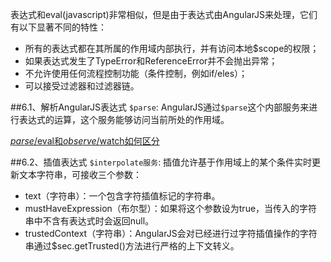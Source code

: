 表达式和eval(javascript)非常相似，但是由于表达式由AngularJS来处理，它们有以下显著不同的特性：
* 所有的表达式都在其所属的作用域内部执行，并有访问本地$scope的权限；
* 如果表达式发生了TypeError和ReferenceError并不会抛出异常；
* 不允许使用任何流程控制功能（条件控制，例如if/eles）；
* 可以接受过滤器和过滤器链。

##6.1、解析AngularJS表达式
`$parse`: AngularJS通过`$parse`这个内部服务来进行表达式的运算，这个服务能够访问当前所处的作用域。

[$parse/$eval和$observe/$watch如何区分](http://www.ngnice.com/posts/2314014da4eea8 "$parse/$eval和$observe/$watch如何区分")

##6.2、插值表达式
`$interpolate服务`: 插值允许基于作用域上的某个条件实时更新文本字符串，可接收三个参数：
* text（字符串）：一个包含字符插值标记的字符串。
* mustHaveExpression（布尔型）：如果将这个参数设为true，当传入的字符串中不含有表达式时会返回null。
* trustedContext（字符串）：AngularJS会对已经进行过字符插值操作的字符串通过$sec.getTrusted()方法进行严格的上下文转义。







